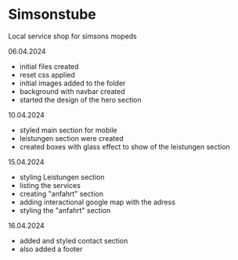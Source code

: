 # Simsonstube
Local service shop for simsons mopeds


06.04.2024
- initial files created
- reset css applied
- initial images added to the folder
- background with navbar created
- started the design of the hero section


10.04.2024
- styled main section for mobile
- leistungen section were created
- created boxes with glass effect to show of the leistungen section


15.04.2024
- styling Leistungen section
- listing the services
- creating "anfahrt" section
- adding interactional google map with the adress
- styling the "anfahrt" section


16.04.2024
- added and styled contact section
- also added a footer